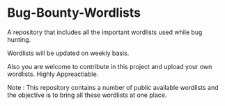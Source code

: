 # Bug-Bounty-Wordlists
A repository that includes all the important wordlists used while bug hunting.

Wordlists will be updated on weekly basis.

Also you are welcome to contribute in this project and upload your own wordlists. Highly Appreactiable.

Note : This repository contains a number of public available wordlists and the objective is to bring all these wordlists at one place.
